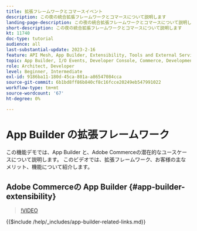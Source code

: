 ```yaml
---
title: 拡張フレームワークとコマースイベント
description: この夜の統合拡張フレームワークとコマースについて説明します
landing-page-description: この夜の統合拡張フレームワークとコマースについて説明します
short-description: この夜の統合拡張フレームワークとコマースについて説明します
kt: 11740
doc-type: tutorial
audience: all
last-substantial-update: 2023-2-16
feature: API Mesh, App Builder, Extensibility, Tools and External Services, Eventing, Backend Development
topic: App Builder, I/O Events, Developer Console, Commerce, Development, Integrations
role: Architect, Developer
level: Beginner, Intermediate
exl-id: 9186ba11-180d-45ca-801a-a86547084cca
source-git-commit: 6b1bd8ff86b840cf8c16fcce20249eb547991022
workflow-type: tm+mt
source-wordcount: '67'
ht-degree: 0%

---
```


# App Builder の拡張フレームワーク

この機能デモでは、App Builder と、Adobe Commerceの潜在的なユースケースについて説明します。 このビデオでは、拡張フレームワーク、お客様の主なメリット、機能について紹介します。

## Adobe Commerceの App Builder {#app-builder-extensibility}

>[!VIDEO](https://video.tv.adobe.com/v/3413328?learn=on)

{{$include /help/_includes/app-builder-related-links.md}}

